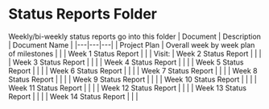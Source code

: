 # Status Reports Folder
Weekly/bi-weekly status reports go into this folder
| Document | Description | Document Name |
|---|---|---|
| Project Plan | Overall week by week plan of milestones | |
| Week 1 Status Report | | | Visit: 
| Week 2 Status Report | | |
| Week 3 Status Report | | |
| Week 4 Status Report | | |
| Week 5 Status Report | | |
| Week 6 Status Report | | |
| Week 7 Status Report | | |
| Week 8 Status Report | | |
| Week 9 Status Report | | |
| Week 10 Status Report | | |
| Week 11 Status Report | | |
| Week 12 Status Report | | |
| Week 13 Status Report | | |
| Week 14 Status Report | | |
